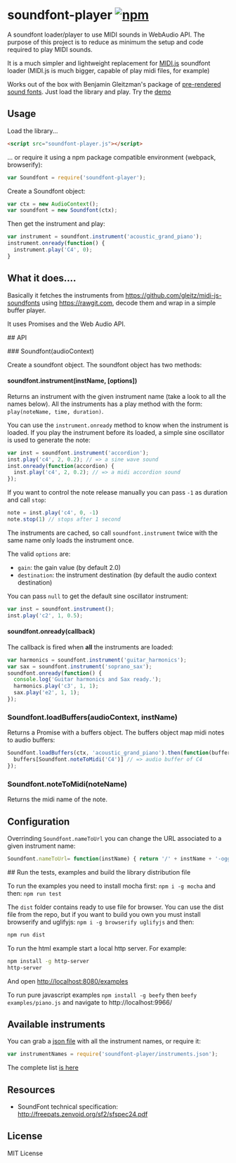 # soundfont-player [![npm](https://img.shields.io/npm/v/soundfont-player.svg)](https://www.npmjs.com/package/soundfont-player)

A soundfont loader/player to use MIDI sounds in WebAudio API.
The purpose of this project is to reduce as minimum the setup and code required
to play MIDI sounds.

It is a much simpler and lightweight replacement for [MIDI.js](https://github.com/mudcube/MIDI.js) soundfont loader (MIDI.js is much bigger, capable of play midi files, for example)

Works out of the box with Benjamin Gleitzman's package of
[pre-rendered sound fonts](https://github.com/gleitz/midi-js-soundfonts). Just load the library and play. Try the [demo](http://danigb.github.io/soundfont-player/#demo)

## Usage

Load the library...

```html
<script src="soundfont-player.js"></script>
```

... or require it using a npm package compatible environment (webpack, browserify):

```js
var Soundfont = require('soundfont-player');
```

Create a Soundfont object:

```js
var ctx = new AudioContext();
var soundfont = new Soundfont(ctx);
```

Then get the instrument and play:

```js
var instrument = soundfont.instrument('acoustic_grand_piano');
instrument.onready(function() {
  instrument.play('C4', 0);
}
```

## What it does....

Basically it fetches the instruments from https://github.com/gleitz/midi-js-soundfonts using https://rawgit.com, decode them and wrap in a simple buffer player.

It uses Promises and the Web Audio API.

## API

### Soundfont(audioContext)

Create a soundfont object. The soundfont object has two methods:

#### soundfont.instrument(instName, [options])

Returns an instrument with the given instrument name (take a look to all the names below).
All the instruments has a play method with the form: `play(noteName, time, duration)`.

You can use the `instrument.onready` method to know when the instrument is loaded.
If you play the instrument before its loaded, a simple sine oscillator is used
to generate the note:

```js
var inst = soundfont.instrument('accordion');
inst.play('c4', 2, 0.2); // => a sine wave sound
inst.onready(function(accordion) {
  inst.play('c4', 2, 0.2); // => a midi accordion sound
});
```

If you want to control the note release manually you can pass `-1` as duration and call `stop`:

```js
note = inst.play('c4', 0, -1)
note.stop(1) // stops after 1 second
```

The instruments are cached, so call `soundfont.instrument` twice with the same
name only loads the instrument once.

The valid `options` are:

- `gain`: the gain value (by default 2.0)
- `destination`: the instrument destination (by default the audio context destination)


You can pass `null` to get the default sine oscillator instrument:

```js
var inst = soundfont.instrument();
inst.play('c2', 1, 0.5);
```

#### soundfont.onready(callback)

The callback is fired when __all__ the instruments are loaded:

```js
var harmonics = soundfont.instrument('guitar_harmonics');
var sax = soundfont.instrument('soprano_sax');
soundfont.onready(function() {
  console.log('Guitar harmonics and Sax ready.');
  harmonics.play('c3', 1, 1);
  sax.play('e2', 1, 1);
});
```

### Soundfont.loadBuffers(audioContext, instName)

Returns a Promise with a buffers object. The buffers object map midi notes to
audio buffers:

```js
Soundfont.loadBuffers(ctx, 'acoustic_grand_piano').then(function(buffers) {
  buffers[Soundfont.noteToMidi('C4')] // => audio buffer of C4
});
```

### Soundfont.noteToMidi(noteName)

Returns the midi name of the note.

## Configuration

Overrinding `Soundfont.nameToUrl` you can change the URL associated to a given instrument name:
```js
Soundfont.nameToUrl= function(instName) { return '/' + instName + '-ogg.js'; }
```


## Run the tests, examples and build the library distribution file

To run the examples you need to install mocha first: `npm i -g mocha` and then: `npm run test`

The `dist` folder contains ready to use file for browser. You can use the dist file from the repo, but if you want to build you own you must install browserify and uglifyjs: `npm i -g browserify uglifyjs` and then:

```bash
npm run dist
```

To run the html example start a local http server. For example:

```bash
npm install -g http-server
http-server
```

And open [http://localhost:8080/examples](http://localhost:8080/examples)

To run pure javascript examples `npm install -g beefy` then `beefy examples/piano.js` and navigate to http://localhost:9966/


## Available instruments

You can grab a [json file](https://github.com/danigb/soundfont-player/blob/master/instruments.json) with all the instrument names, or require it:

```js
var instrumentNames = require('soundfont-player/instruments.json');
```

The complete list [is here](https://github.com/danigb/soundfont-player/blob/master/INSTRUMENTS.md)

## Resources

- SoundFont technical specification: http://freepats.zenvoid.org/sf2/sfspec24.pdf

## License

MIT License
